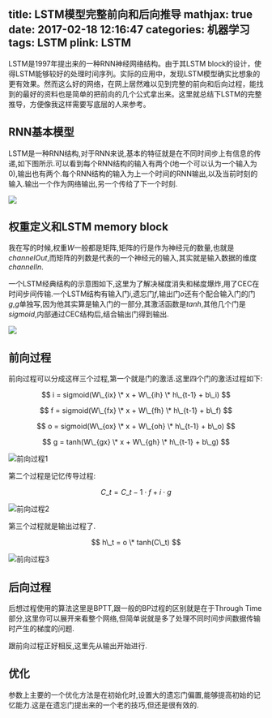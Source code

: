title: LSTM模型完整前向和后向推导
mathjax: true
date: 2017-02-18 12:16:47
categories: 机器学习
tags: LSTM
plink: LSTM
---

LSTM是1997年提出来的一种RNN神经网络结构。由于其LSTM block的设计，使得LSTM能够较好的处理时间序列。实际的应用中，发现LSTM模型确实比想象的更有效果。然而这么好的网络，在网上居然难以见到完整的前向和后向过程，能找到的最好的资料也是简单的把前向的几个公式拿出来。这里就总结下LSTM的完整推导，方便像我这样需要写底层的人来参考。

## RNN基本模型
LSTM是一种RNN结构,对于RNN来说,基本的特征就是在不同时间步上有信息的传递,如下图所示.可以看到每个RNN结构的输入有两个(地一个可以认为一个输入为0),输出也有两个.每个RNN结构的输入为上一个时间的RNN输出,以及当前时刻的输入.输出一个作为网络输出,另一个传给了下一个时刻.

![](http://qn.throneclay.top/image/LSTM/RNNModule.png)

## 权重定义和LSTM memory block

我在写的时候,权重$W$一般都是矩阵,矩阵的行是作为神经元的数量,也就是$channelOut$,而矩阵的列数是代表的一个神经元的输入,其实就是输入数据的维度$channelIn$.

一个LSTM经典结构的示意图如下,这里为了解决梯度消失和梯度爆炸,用了CEC在时间步间传输.一个LSTM结构有输入门$i$,遗忘门$f$,输出门$o$还有个配合输入门的门$g$,$g$单独写,因为他其实算是输入门的一部分,其激活函数是$tanh$,其他几个门是$sigmoid$,内部通过CEC结构后,结合输出门得到输出.

![](http://qn.throneclay.top/image/LSTM/LSTMModule.png)

## 前向过程

前向过程可以分成这样三个过程,第一个就是门的激活.这里四个门的激活过程如下:

$$ i = sigmoid(W\_{ix} \* x  + W\_{ih} \* h\_{t-1} + b\_i) $$

$$ f = sigmoid(W\_{fx} \* x + W\_{fh} \* h\_{t-1} + b\_f) $$

$$ o = sigmoid(W\_{ox} \* x + W\_{oh} \* h\_{t-1} + b\_o) $$

$$ g = tanh(W\_{gx} \* x + W\_{gh} \* h\_{t-1} + b\_g) $$

![前向过程1](http://qn.throneclay.top/image/LSTM/LSTMforward1.png)

第二个过程是记忆传导过程:

$$ C\_t = C\_{t-1} \cdot f + i \cdot g $$

![前向过程2](http://qn.throneclay.top/image/LSTM/LSTMforward2.png)

第三个过程就是输出过程了.

$$ h\_t = o \* tanh(C\_t) $$

![前向过程3](http://qn.throneclay.top/image/LSTM/LSTMforward3.png)


## 后向过程

后想过程使用的算法这里是BPTT,跟一般的BP过程的区别就是在于Through Time部分,这里你可以展开来看整个网络,但简单说就是多了处理不同时间步间数据传输时产生的梯度的问题.

跟前向过程正好相反,这里先从输出开始进行.


## 优化

参数上主要的一个优化方法是在初始化时,设置大的遗忘门偏置,能够提高初始的记忆能力.这是在遗忘门提出来的一个老的技巧,但还是很有效的.
